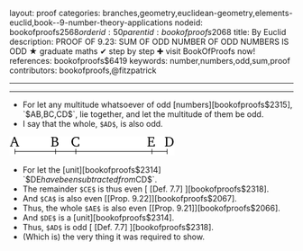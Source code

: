 layout: proof
categories: branches,geometry,euclidean-geometry,elements-euclid,book--9-number-theory-applications
nodeid: bookofproofs$2568
orderid: 50
parentid: bookofproofs$2068
title: By Euclid
description: PROOF OF 9.23: SUM OF ODD NUMBER OF ODD NUMBERS IS ODD &#9733; graduate maths &#10004; step by step &#10010; visit BookOfProofs now!
references: bookofproofs$6419
keywords: number,numbers,odd,sum,proof
contributors: bookofproofs,@fitzpatrick

---


---



* For let any multitude whatsoever of odd [numbers][bookofproofs$2315], `$AB$`, `$BC$`, `$CD$`, lie together, and let the multitude of them be odd.
* I say that the whole, `$AD$`, is also odd.

![fig23e](https://github.com/bookofproofs/bookofproofs.github.io/blob/main/_sources/_assets/images/euclid/Book09/fig23e.png?raw=true)

* For let the [unit][bookofproofs$2314] `$DE$` have been subtracted from `$CD$`.
* The remainder `$CE$` is thus even [ [Def. 7.7] ][bookofproofs$2318].
* And `$CA$` is also even [[Prop. 9.22]][bookofproofs$2067].
* Thus, the whole `$AE$` is also even [[Prop. 9.21]][bookofproofs$2066].
* And `$DE$` is a [unit][bookofproofs$2314].
* Thus, `$AD$` is odd [ [Def. 7.7] ][bookofproofs$2318].
* (Which is) the very thing it was required to show.
